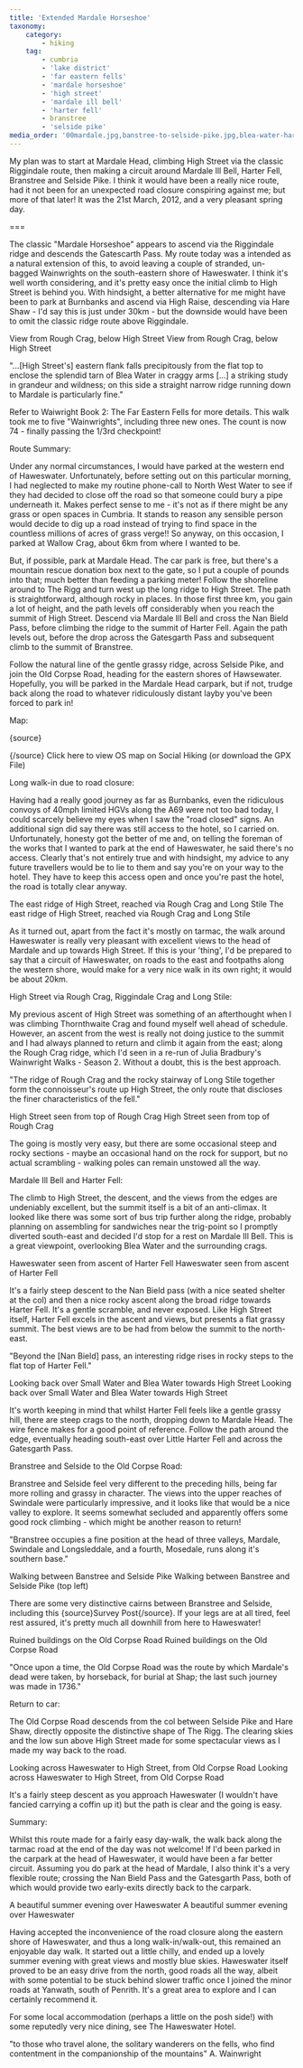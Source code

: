 ```yaml
---
title: 'Extended Mardale Horseshoe'
taxonomy:
    category:
        - hiking
    tag:
        - cumbria
        - 'lake district'
        - 'far eastern fells'
        - 'mardale horseshoe'
        - 'high street'
        - 'mardale ill bell'
        - 'harter fell'
        - branstree
        - 'selside pike'
media_order: '00mardale.jpg,banstree-to-selside-pike.jpg,blea-water-harter-fell.jpg,buildings-on-old-corpse-road.jpg,climbing-rough-crag.jpg,haweswater-from-harter-fell.jpg,haweswater-riggindale.jpg,small-water-blea-water.jpg'
---
```


My plan was to start at Mardale Head, climbing High Street via the classic Riggindale route, then making a circuit around Mardale Ill Bell, Harter Fell, Branstree and Selside Pike. I think it would have been a really nice route, had it not been for an unexpected road closure conspiring against me; but more of that later! It was the 21st March, 2012, and a very pleasant spring day.

===

The classic "Mardale Horseshoe" appears to ascend via the Riggindale ridge and descends the Gatescarth Pass. My route today was a intended as a natural extension of this, to avoid leaving a couple of stranded, un-bagged Wainwrights on the south-eastern shore of Haweswater. I think it's well worth considering, and it's pretty easy once the initial climb to High Street is behind you. With hindsight, a better alternative for me might have been to park at Burnbanks and ascend via High Raise, descending via Hare Shaw - I'd say this is just under 30km - but the downside would have been to omit the classic ridge route above Riggindale.

View from Rough Crag, below High Street
View from Rough Crag, below High Street

"...[High Street's] eastern flank falls precipitously from the flat top to enclose the splendid tarn of Blea Water in craggy arms [...] a striking study in grandeur and wildness; on this side a straight narrow ridge running down to Mardale is particularly fine."

Refer to Waiwright Book 2: The Far Eastern Fells for more details. This walk took me to five "Wainwrights", including three new ones. The count is now 74 - finally passing the 1/3rd checkpoint!

Route Summary:

Under any normal circumstances, I would have parked at the western end of Haweswater. Unfortunately, before setting out on this particular morning, I had neglected to make my routine phone-call to North West Water to see if they had decided to close off the road so that someone could bury a pipe underneath it. Makes perfect sense to me - it's not as if there might be any grass or open spaces in Cumbria. It stands to reason any sensible person would decide to dig up a road instead of trying to find space in the countless millions of acres of grass verge!! So anyway, on this occasion, I parked at Wallow Crag, about 6km from where I wanted to be.

But, if possible, park at Mardale Head. The car park is free, but there's a mountain rescue donation box next to the gate, so I put a couple of pounds into that; much better than feeding a parking meter! Follow the shoreline around to The Rigg and turn west up the long ridge to High Street. The path is straightforward, although rocky in places. In those first three km, you gain a lot of height, and the path levels off considerably when you reach the summit of High Street. Descend via Mardale Ill Bell and cross the Nan Bield Pass, before climbing the ridge to the summit of Harter Fell. Again the path levels out, before the drop across the Gatesgarth Pass and subsequent climb to the summit of Branstree.

Follow the natural line of the gentle grassy ridge, across Selside Pike, and join the Old Corpse Road, heading for the eastern shores of Hawsewater. Hopefully, you will be parked in the Mardale Head carpark, but if not, trudge back along the road to whatever ridiculously distant layby you've been forced to park in!

Map:

{source}

{/source} Click here to view OS map on Social Hiking (or download the GPX File)

Long walk-in due to road closure:

Having had a really good journey as far as Burnbanks, even the ridiculous convoys of 40mph limited HGVs along the A69 were not too bad today, I could scarcely believe my eyes when I saw the "road closed" signs. An additional sign did say there was still access to the hotel, so I carried on. Unfortunately, honesty got the better of me and, on telling the foreman of the works that I wanted to park at the end of Haweswater, he said there's no access. Clearly that's not entirely true and with hindsight, my advice to any future travellers would be to lie to them and say you're on your way to the hotel. They have to keep this access open and once you're past the hotel, the road is totally clear anyway.

The east ridge of High Street, reached via Rough Crag and Long Stile
The east ridge of High Street, reached via Rough Crag and Long Stile

As it turned out, apart from the fact it's mostly on tarmac, the walk around Haweswater is really very pleasant with excellent views to the head of Mardale and up towards High Street. If this is your 'thing', I'd be prepared to say that a circuit of Haweswater, on roads to the east and footpaths along the western shore, would make for a very nice walk in its own right; it would be about 20km.

High Street via Rough Crag, Riggindale Crag and Long Stile:

My previous ascent of High Street was something of an afterthought when I was climbing Thornthwaite Crag and found myself well ahead of schedule. However, an ascent from the west is really not doing justice to the summit and I had always planned to return and climb it again from the east; along the Rough Crag ridge, which I'd seen in a re-run of Julia Bradbury's Wainwright Walks - Season 2. Without a doubt, this is the best approach.

"The ridge of Rough Crag and the rocky stairway of Long Stile together form the connoisseur's route up High Street, the only route that discloses the finer characteristics of the fell."

High Street seen from top of Rough Crag
High Street seen from top of Rough Crag

The going is mostly very easy, but there are some occasional steep and rocky sections - maybe an occasional hand on the rock for support, but no actual scrambling - walking poles can remain unstowed all the way.

Mardale Ill Bell and Harter Fell:

The climb to High Street, the descent, and the views from the edges are undeniably excellent, but the summit itself is a bit of an anti-climax. It looked like there was some sort of bus trip further along the ridge, probably planning on assembling for sandwiches near the trig-point so I promptly diverted south-east and decided I'd stop for a rest on Mardale Ill Bell. This is a great viewpoint, overlooking Blea Water and the surrounding crags.

Haweswater seen from ascent of Harter Fell
Haweswater seen from ascent of Harter Fell

It's a fairly steep descent to the Nan Bield pass (with a nice seated shelter at the col) and then a nice rocky ascent along the broad ridge towards Harter Fell. It's a gentle scramble, and never exposed. Like High Street itself, Harter Fell excels in the ascent and views, but presents a flat grassy summit. The best views are to be had from below the summit to the north-east.

"Beyond the [Nan Bield] pass, an interesting ridge rises in rocky steps to the flat top of Harter Fell."

Looking back over Small Water and Blea Water towards High Street
Looking back over Small Water and Blea Water towards High Street

It's worth keeping in mind that whilst Harter Fell feels like a gentle grassy hill, there are steep crags to the north, dropping down to Mardale Head. The wire fence makes for a good point of reference. Follow the path around the edge, eventually heading south-east over Little Harter Fell and across the Gatesgarth Pass.

Branstree and Selside to the Old Corpse Road:

Branstree and Selside feel very different to the preceding hills, being far more rolling and grassy in character. The views into the upper reaches of Swindale were particularly impressive, and it looks like that would be a nice valley to explore. It seems somewhat secluded and apparently offers some good rock climbing - which might be another reason to return!

"Branstree occupies a fine position at the head of three valleys, Mardale, Swindale and Longsleddale, and a fourth, Mosedale, runs along it's southern base."

Walking between Banstree and Selside Pike
Walking between Banstree and Selside Pike (top left)

There are some very distinctive cairns between Branstree and Selside, including this {source}Survey Post{/source}. If your legs are at all tired, feel rest assured, it's pretty much all downhill from here to Haweswater!

Ruined buildings on the Old Corpse Road
Ruined buildings on the Old Corpse Road

"Once upon a time, the Old Corpse Road was the route by which Mardale's dead were taken, by horseback, for burial at Shap; the last such journey was made in 1736."

Return to car:

The Old Corpse Road descends from the col between Selside Pike and Hare Shaw, directly opposite the distinctive shape of The Rigg. The clearing skies and the low sun above High Street made for some spectacular views as I made my way back to the road.

Looking across Haweswater to High Street, from Old Corpse Road
Looking across Haweswater to High Street, from Old Corpse Road

It's a fairly steep descent as you approach Haweswater (I wouldn't have fancied carrying a coffin up it) but the path is clear and the going is easy.

Summary:

Whilst this route made for a fairly easy day-walk, the walk back along the tarmac road at the end of the day was not welcome! If I'd been parked in the carpark at the head of Haweswater, it would have been a far better circuit. Assuming you do park at the head of Mardale, I also think it's a very flexible route; crossing the Nan Bield Pass and the Gatesgarth Pass, both of which would provide two early-exits directly back to the carpark.

A beautiful summer evening over Haweswater
A beautiful summer evening over Haweswater

Having accepted the inconvenience of the road closure along the eastern shore of Haweswater, and thus a long walk-in/walk-out, this remained an enjoyable day walk. It started out a little chilly, and ended up a lovely summer evening with great views and mostly blue skies. Haweswater itself proved to be an easy drive from the north, good roads all the way, albeit with some potential to be stuck behind slower traffic once I joined the minor roads at Yanwath, south of Penrith. It's a great area to explore and I can certainly recommend it.

For some local accommodation (perhaps a little on the posh side!) with some reputedly very nice dining, see The Haweswater Hotel.

"to those who travel alone, the solitary wanderers on the fells, who find contentment in the companionship of the mountains" A. Wainwright